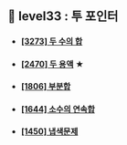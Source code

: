 ## 📍 level33 : 투 포인터
- #### [[3273] 두 수의 합](https://www.acmicpc.net/problem/3273)
- #### [[2470] 두 용액](https://www.acmicpc.net/problem/2470) ★
- #### [[1806] 부분합](https://www.acmicpc.net/problem/1806)
- #### [[1644] 소수의 연속합](https://www.acmicpc.net/problem/1644)
- #### [[1450] 냅색문제](https://www.acmicpc.net/problem/1450)